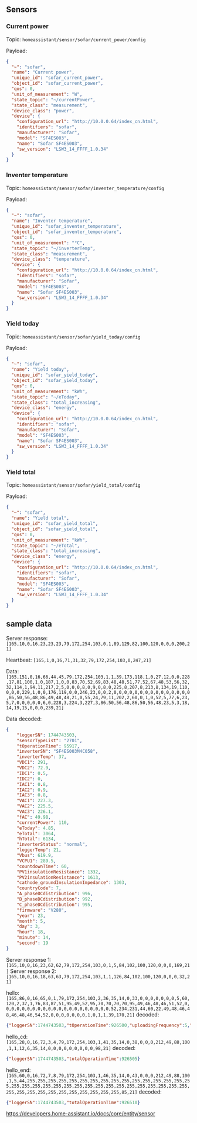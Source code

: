 ## Sensors

### Current power
Topic: `homeassistant/sensor/sofar/current_power/config`

Payload:
```json
{
  "~": "sofar",
  "name": "Current power",
  "unique_id": "sofar_current_power",
  "object_id": "sofar_current_power",
  "qos": 0,
  "unit_of_measurement": "W",
  "state_topic": "~/currentPower",
  "state_class": "measurement",
  "device_class": "power",
  "device": {
    "configuration_url": "http://10.0.0.64/index_cn.html",
    "identifiers": "sofar",
    "manufacturer": "Sofar",
    "model": "SF4ES003",
    "name": "Sofar SF4ES003",
    "sw_version": "LSW3_14_FFFF_1.0.34"
  }
}
```

### Inventer temperature
Topic: `homeassistant/sensor/sofar/inventer_temperature/config`

Payload:
```json
{
  "~": "sofar",
  "name": "Inventer temperature",
  "unique_id": "sofar_inventer_temperature",
  "object_id": "sofar_inventer_temperature",
  "qos": 0,
  "unit_of_measurement": "°C",
  "state_topic": "~/inverterTemp",
  "state_class": "measurement",
  "device_class": "temperature",
  "device": {
    "configuration_url": "http://10.0.0.64/index_cn.html",
    "identifiers": "sofar",
    "manufacturer": "Sofar",
    "model": "SF4ES003",
    "name": "Sofar SF4ES003",
    "sw_version": "LSW3_14_FFFF_1.0.34"
  }
}
```

### Yield today
Topic: `homeassistant/sensor/sofar/yield_today/config`

Payload:
```json
{
  "~": "sofar",
  "name": "Yield today",
  "unique_id": "sofar_yield_today",
  "object_id": "sofar_yield_today",
  "qos": 0,
  "unit_of_measurement": "kWh",
  "state_topic": "~/eToday",
  "state_class": "total_increasing",
  "device_class": "energy",
  "device": {
    "configuration_url": "http://10.0.0.64/index_cn.html",
    "identifiers": "sofar",
    "manufacturer": "Sofar",
    "model": "SF4ES003",
    "name": "Sofar SF4ES003",
    "sw_version": "LSW3_14_FFFF_1.0.34"
  }
}
```

### Yield total
Topic: `homeassistant/sensor/sofar/yield_total/config`

Payload:
```json
{
  "~": "sofar",
  "name": "Yield total",
  "unique_id": "sofar_yield_total",
  "object_id": "sofar_yield_total",
  "qos": 0,
  "unit_of_measurement": "kWh",
  "state_topic": "~/eTotal",
  "state_class": "total_increasing",
  "device_class": "energy",
  "device": {
    "configuration_url": "http://10.0.0.64/index_cn.html",
    "identifiers": "sofar",
    "manufacturer": "Sofar",
    "model": "SF4ES003",
    "name": "Sofar SF4ES003",
    "sw_version": "LSW3_14_FFFF_1.0.34"
  }
}
```




## sample data
Server response: `[165,10,0,16,23,23,23,79,172,254,103,0,1,89,129,82,100,120,0,0,0,200,21]`

Heartbeat: `[165,1,0,16,71,31,32,79,172,254,103,0,247,21]`

Data: `[165,151,0,16,66,44,45,79,172,254,103,1,1,39,173,118,1,0,27,12,0,0,228,17,81,100,1,0,187,1,0,0,83,70,52,69,83,48,48,51,77,52,67,48,53,56,32,32,114,1,94,11,217,2,5,0,0,0,8,0,9,0,8,0,225,8,207,8,213,8,134,19,110,0,0,0,229,1,0,0,176,119,0,0,246,23,0,0,2,0,0,0,0,0,0,0,0,0,0,0,0,0,0,0,86,50,56,48,86,49,48,48,21,0,55,24,79,11,202,2,60,0,1,0,52,5,77,6,23,5,7,0,0,0,0,0,6,0,228,3,224,3,227,3,86,50,56,48,86,50,56,48,23,5,3,18,14,19,15,0,0,0,239,21]`

Data decoded:
```json
{
    "loggerSN": 1744743503,
    "sensorTypeList": "2701",
    "tOperationTime": 95917,
    "inverterSN": "SF4ES003M4C058",
    "inverterTemp": 37,
    "VDC1": 291,
    "VDC2": 72.9,
    "IDC1": 0.5,
    "IDC2": 0,
    "IAC1": 0.8,
    "IAC2": 0.9,
    "IAC3": 0.8,
    "VAC1": 227.3,
    "VAC2": 225.5,
    "VAC3": 226.1,
    "fAC": 49.98,
    "currentPower": 110,
    "eToday": 4.85,
    "eTotal": 3064,
    "hTotal": 6134,
    "inverterStatus": "normal",
    "loggerTemp": 21,
    "Vbus": 619.9,
    "VCPU1": 289.5,
    "countdownTime": 60,
    "PV1insulationResistance": 1332,
    "PV2insulationResistance": 1613,
    "cathode_groundInsulationImpedance": 1303,
    "countryCode": 7,
    "A_phaseDCdistribution": 996,
    "B_phaseDCdistribution": 992,
    "C_phaseDCdistribution": 995,
    "firmware": "V280",
    "year": 23,
    "month": 5,
    "day": 3,
    "hour": 18,
    "minute": 14,
    "second": 19
}
```

Server response 1: `[165,10,0,16,23,62,62,79,172,254,103,0,1,5,84,102,100,120,0,0,0,169,21]`
Server response 2: `[165,10,0,16,18,63,63,79,172,254,103,1,1,126,84,102,100,120,0,0,0,32,21]`




hello: `[165,86,0,16,65,0,1,79,172,254,103,2,36,35,14,0,33,0,0,0,0,0,0,0,5,60,120,2,37,1,76,83,87,51,95,49,52,95,70,70,70,70,95,49,46,48,46,51,52,0,0,0,0,0,0,0,0,0,0,0,0,0,0,0,0,0,0,0,0,0,52,234,231,44,60,22,49,48,46,48,46,48,46,54,52,0,0,0,0,0,0,0,1,0,1,1,39,170,21]`
decoded:
```json
{"loggerSN":1744743503,"tOperationTime":926500,"uploadingFrequency":5,"dataLoggingFrequency":60,"heartbeatFrequency":120,"commandType":2,"signalQuality":37,"sensorTypeNr":1,"moduleVersion":"LSW3_14_FFFF_1.0.34\u0000\u0000\u0000\u0000\u0000\u0000\u0000\u0000\u0000\u0000\u0000\u0000\u0000\u0000\u0000\u0000\u0000\u0000\u0000\u0000\u0000","macAddress":"34:ea:e7:2c:3c:16","localIP":"10.0.0.64\u0000\u0000\u0000\u0000\u0000\u0000","sensorTypeList":"2701"}
```

hello_cd: `[165,28,0,16,72,3,4,79,172,254,103,1,41,35,14,0,38,0,0,0,212,49,88,100,1,1,12,6,35,14,0,0,0,0,0,0,0,0,0,98,21]`
decoded:
```json
{"loggerSN":1744743503,"totalOperationTime":926505}
```

hello_end: `[165,60,0,16,72,7,8,79,172,254,103,1,46,35,14,0,43,0,0,0,212,49,88,100,1,5,44,255,255,255,255,255,255,255,255,255,255,255,255,255,255,255,255,255,255,255,255,255,255,255,255,255,255,255,255,255,255,255,255,255,255,255,255,255,255,255,255,255,255,255,255,85,21]`
decoded:
```json
{"loggerSN":1744743503,"totalOperationTime":926510}
```


https://developers.home-assistant.io/docs/core/entity/sensor
